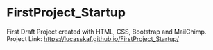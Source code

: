 # FirstProject_Startup
First Draft Project created with HTML, CSS, Bootstrap and MailChimp.
Project Link: https://lucasskaf.github.io/FirstProject_Startup/
